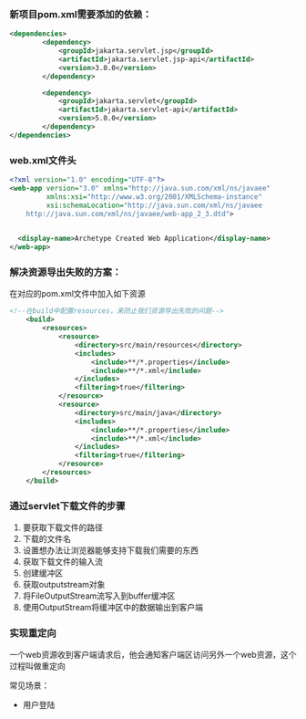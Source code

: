 ### 新项目pom.xml需要添加的依赖：

```xml
<dependencies>
        <dependency>
            <groupId>jakarta.servlet.jsp</groupId>
            <artifactId>jakarta.servlet.jsp-api</artifactId>
            <version>3.0.0</version>
        </dependency>

        <dependency>
            <groupId>jakarta.servlet</groupId>
            <artifactId>jakarta.servlet-api</artifactId>
            <version>5.0.0</version>
        </dependency>
</dependencies>
```

### web.xml文件头

```xml
<?xml version="1.0" encoding="UTF-8"?>
<web-app version="3.0" xmlns="http://java.sun.com/xml/ns/javaee"
         xmlns:xsi="http://www.w3.org/2001/XMLSchema-instance"
         xsi:schemaLocation="http://java.sun.com/xml/ns/javaee
	http://java.sun.com/xml/ns/javaee/web-app_2_3.dtd">

  
  <display-name>Archetype Created Web Application</display-name>
</web-app>
```

### 解决资源导出失败的方案：

在对应的pom.xml文件中加入如下资源

```xml
<!--在build中配置resources，来防止我们资源导出失败的问题-->
    <build>
        <resources>
            <resource>
                <directory>src/main/resources</directory>
                <includes>
                    <include>**/*.properties</include>
                    <include>**/*.xml</include>
                </includes>
                <filtering>true</filtering>
            </resource>
            <resource>
                <directory>src/main/java</directory>
                <includes>
                    <include>**/*.properties</include>
                    <include>**/*.xml</include>
                </includes>
                <filtering>true</filtering>
            </resource>
        </resources>
    </build>
```

### 通过servlet下载文件的步骤

1. 要获取下载文件的路径
2. 下载的文件名
3. 设置想办法让浏览器能够支持下载我们需要的东西
4. 获取下载文件的输入流
5. 创建缓冲区
6. 获取outputstream对象
7. 将FileOutputStream流写入到buffer缓冲区
8. 使用OutputStream将缓冲区中的数据输出到客户端

### 实现重定向

一个web资源收到客户端请求后，他会通知客户端区访问另外一个web资源，这个过程叫做重定向

常见场景：

* 用户登陆
